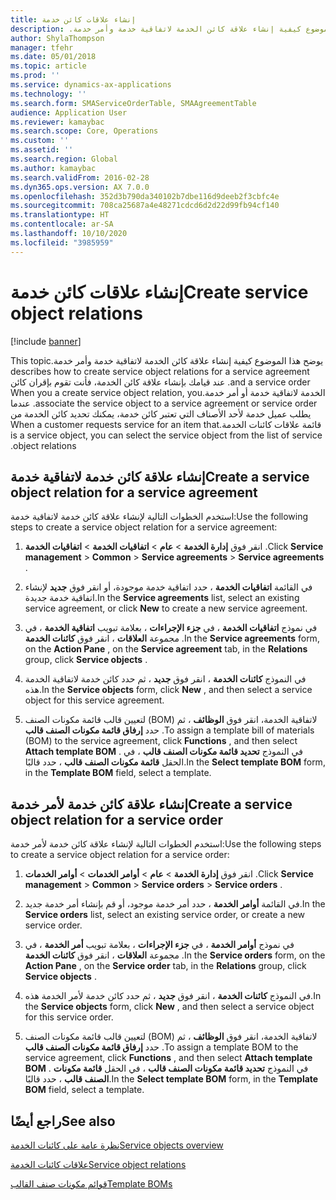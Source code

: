 ```yaml
---
title: إنشاء علاقات كائن خدمة
description: ‏‫يوضح هذا الموضوع كيفية إنشاء علاقة كائن الخدمة لاتفاقية خدمة وأمر خدمة.
author: ShylaThompson
manager: tfehr
ms.date: 05/01/2018
ms.topic: article
ms.prod: ''
ms.service: dynamics-ax-applications
ms.technology: ''
ms.search.form: SMAServiceOrderTable, SMAAgreementTable
audience: Application User
ms.reviewer: kamaybac
ms.search.scope: Core, Operations
ms.custom: ''
ms.assetid: ''
ms.search.region: Global
ms.author: kamaybac
ms.search.validFrom: 2016-02-28
ms.dyn365.ops.version: AX 7.0.0
ms.openlocfilehash: 352d3b790da340102b7dbe116d9deeb2f3cbfc4e
ms.sourcegitcommit: 708ca25687a4e48271cdcd6d2d22d99fb94cf140
ms.translationtype: HT
ms.contentlocale: ar-SA
ms.lasthandoff: 10/10/2020
ms.locfileid: "3985959"
---
```

# <a name="create-service-object-relations"></a><span data-ttu-id="5e0e6-103">إنشاء علاقات كائن خدمة</span><span class="sxs-lookup"><span data-stu-id="5e0e6-103">Create service object relations</span></span> 

[!include [banner](../includes/banner.md)]


<span data-ttu-id="5e0e6-104">‏‫يوضح هذا الموضوع كيفية إنشاء علاقة كائن الخدمة لاتفاقية خدمة وأمر خدمة.</span><span class="sxs-lookup"><span data-stu-id="5e0e6-104">This topic describes how to create service object relations for a service agreement and a service order.</span></span> <span data-ttu-id="5e0e6-105">عند قيامك بإنشاء علاقة كائن الخدمة، فأنت تقوم بإقران كائن الخدمة لاتفاقية خدمة أو أمر خدمة.</span><span class="sxs-lookup"><span data-stu-id="5e0e6-105">When you a create service object relation, you associate the service object to a service agreement or service order.</span></span> <span data-ttu-id="5e0e6-106">عندما يطلب عميل خدمة لأحد الأصناف التي تعتبر كائن خدمة، يمكنك تحديد كائن الخدمة من قائمة علاقات كائنات الخدمة.</span><span class="sxs-lookup"><span data-stu-id="5e0e6-106">When a customer requests service for an item that is a service object, you can select the service object from the list of service object relations.</span></span>

## <a name="create-a-service-object-relation-for-a-service-agreement"></a><span data-ttu-id="5e0e6-107">إنشاء علاقة كائن خدمة لاتفاقية خدمة</span><span class="sxs-lookup"><span data-stu-id="5e0e6-107">Create a service object relation for a service agreement</span></span>

<span data-ttu-id="5e0e6-108">استخدم الخطوات التالية لإنشاء علاقة كائن خدمة لاتفاقية خدمة:</span><span class="sxs-lookup"><span data-stu-id="5e0e6-108">Use the following steps to create a service object relation for a service agreement:</span></span>

1.  <span data-ttu-id="5e0e6-109">انقر فوق **إدارة الخدمة** \> **عام** \> **اتفاقيات الخدمة‬** \> **اتفاقيات الخدمة‬** .</span><span class="sxs-lookup"><span data-stu-id="5e0e6-109">Click **Service management** \> **Common** \> **Service agreements** \> **Service agreements** .</span></span>

2.  <span data-ttu-id="5e0e6-110">في القائمة **اتفاقيات الخدمة** ، حدد اتفاقية خدمة موجودة، أو انقر فوق **جديد** لإنشاء اتفاقية خدمة جديدة.</span><span class="sxs-lookup"><span data-stu-id="5e0e6-110">In the **Service agreements** list, select an existing service agreement, or click **New** to create a new service agreement.</span></span>

3.  <span data-ttu-id="5e0e6-111">في نموذج **اتفاقيات الخدمة** ، في **جزء الإجراءات** ، بعلامة تبويب **اتفاقية الخدمة** ، في مجموعة **العلاقات** ، انقر فوق **كائنات الخدمة** .</span><span class="sxs-lookup"><span data-stu-id="5e0e6-111">In the **Service agreements** form, on the **Action Pane** , on the **Service agreement** tab, in the **Relations** group, click **Service objects** .</span></span>

4.  <span data-ttu-id="5e0e6-112">في النموذج **كائنات الخدمة** ، انقر فوق **جديد** ، ثم حدد كائن خدمة لاتفاقية الخدمة هذه.</span><span class="sxs-lookup"><span data-stu-id="5e0e6-112">In the **Service objects** form, click **New** , and then select a service object for this service agreement.</span></span>

5.  <span data-ttu-id="5e0e6-113">لتعيين قالب قائمة مكونات الصنف (BOM) لاتفاقية الخدمة، انقر فوق **الوظائف** ، ثم حدد **إرفاق قائمة مكونات الصنف قالب‬** .</span><span class="sxs-lookup"><span data-stu-id="5e0e6-113">To assign a template bill of materials (BOM) to the service agreement, click **Functions** , and then select **Attach template BOM** .</span></span> <span data-ttu-id="5e0e6-114">في النموذج **تحديد قائمة مكونات الصنف قالب‬** ، في الحقل **قائمة مكونات الصنف قالب‬** ، حدد قالبًا.</span><span class="sxs-lookup"><span data-stu-id="5e0e6-114">In the **Select template BOM** form, in the **Template BOM** field, select a template.</span></span> 

## <a name="create-a-service-object-relation-for-a-service-order"></a><span data-ttu-id="5e0e6-115">إنشاء علاقة كائن خدمة لأمر خدمة</span><span class="sxs-lookup"><span data-stu-id="5e0e6-115">Create a service object relation for a service order</span></span>

<span data-ttu-id="5e0e6-116">استخدم الخطوات التالية لإنشاء علاقة كائن خدمة لأمر خدمة:</span><span class="sxs-lookup"><span data-stu-id="5e0e6-116">Use the following steps to create a service object relation for a service order:</span></span>

1.  <span data-ttu-id="5e0e6-117">انقر فوق **إدارة الخدمة** \> **عام** \> **أوامر الخدمات** \> **أوامر الخدمات** .</span><span class="sxs-lookup"><span data-stu-id="5e0e6-117">Click **Service management** \> **Common** \> **Service orders** \> **Service orders** .</span></span>

2.  <span data-ttu-id="5e0e6-118">في القائمة **أوامر الخدمة** ، حدد أمر خدمة موجود، أو قم بإنشاء أمر خدمة جديد.</span><span class="sxs-lookup"><span data-stu-id="5e0e6-118">In the **Service orders** list, select an existing service order, or create a new service order.</span></span>

3.  <span data-ttu-id="5e0e6-119">في نموذج **أوامر الخدمة** ، في **جزء الإجراءات** ، بعلامة تبويب **أمر الخدمة** ، في مجموعة **العلاقات** ، انقر فوق **كائنات الخدمة** .</span><span class="sxs-lookup"><span data-stu-id="5e0e6-119">In the **Service orders** form, on the **Action Pane** , on the **Service order** tab, in the **Relations** group, click **Service objects** .</span></span>

4.  <span data-ttu-id="5e0e6-120">في النموذج **كائنات الخدمة** ، انقر فوق **جديد** ، ثم حدد كائن خدمة لأمر الخدمة هذه.</span><span class="sxs-lookup"><span data-stu-id="5e0e6-120">In the **Service objects** form, click **New** , and then select a service object for this service order.</span></span>

5.  <span data-ttu-id="5e0e6-121">لتعيين قالب قائمة مكونات الصنف (BOM) لاتفاقية الخدمة، انقر فوق **الوظائف** ، ثم حدد **إرفاق قائمة مكونات الصنف قالب‬** .</span><span class="sxs-lookup"><span data-stu-id="5e0e6-121">To assign a template BOM to the service agreement, click **Functions** , and then select **Attach template BOM** .</span></span> <span data-ttu-id="5e0e6-122">في النموذج **تحديد قائمة مكونات الصنف قالب‬** ، في الحقل **قائمة مكونات الصنف قالب‬** ، حدد قالبًا.</span><span class="sxs-lookup"><span data-stu-id="5e0e6-122">In the **Select template BOM** form, in the **Template BOM** field, select a template.</span></span> 


## <a name="see-also"></a><span data-ttu-id="5e0e6-123">راجع أيضًا</span><span class="sxs-lookup"><span data-stu-id="5e0e6-123">See also</span></span>

[<span data-ttu-id="5e0e6-124">نظرة عامة على كائنات الخدمة</span><span class="sxs-lookup"><span data-stu-id="5e0e6-124">Service objects overview</span></span>](service-objects.md)

[<span data-ttu-id="5e0e6-125">علاقات كائنات الخدمة</span><span class="sxs-lookup"><span data-stu-id="5e0e6-125">Service object relations</span></span>](service-object-relations.md)

[<span data-ttu-id="5e0e6-126">قوائم مكونات صنف القالب</span><span class="sxs-lookup"><span data-stu-id="5e0e6-126">Template BOMs</span></span>](template-boms.md)

  


